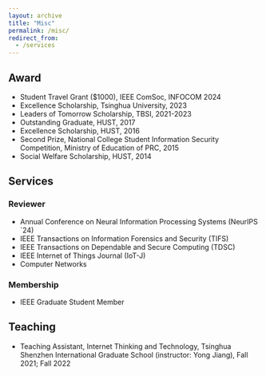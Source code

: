 ```yaml
---
layout: archive
title: "Misc"
permalink: /misc/
redirect_from:
  - /services
---
```


## Award

* Student Travel Grant ($1000), IEEE ComSoc, INFOCOM 2024
* Excellence Scholarship, Tsinghua University, 2023
* Leaders of Tomorrow Scholarship, TBSI, 2021-2023
* Outstanding Graduate, HUST, 2017
* Excellence Scholarship, HUST, 2016
* Second Prize, National College Student Information Security Competition, Ministry of Education of PRC, 2015
* Social Welfare Scholarship, HUST, 2014

## Services

### Reviewer

* Annual Conference on Neural Information Processing Systems (NeurIPS `24)
* IEEE Transactions on Information Forensics and Security (TIFS)
* IEEE Transactions on Dependable and Secure Computing (TDSC)
* IEEE Internet of Things Journal (IoT-J)
* Computer Networks

### Membership
* IEEE Graduate Student Member

## Teaching

* Teaching Assistant, Internet Thinking and Technology, Tsinghua Shenzhen International Graduate School (instructor: Yong Jiang), Fall 2021; Fall 2022


